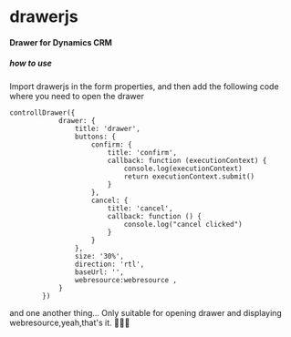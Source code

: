 # drawerjs

#### Drawer for Dynamics CRM

##### how to use
Import drawerjs in the form properties, and then add the following code where you need to open the drawer

```
controllDrawer({
            drawer: {
                title: 'drawer',
                buttons: {
                    confirm: {
                        title: 'confirm',
                        callback: function (executionContext) {
                            console.log(executionContext)
                            return executionContext.submit()
                        }
                    },
                    cancel: {
                        title: 'cancel',
                        callback: function () {
                            console.log("cancel clicked")
                        }
                    }
                },
                size: '30%',
                direction: 'rtl',
                baseUrl: '',
                webresource:webresource ,
            }
        })
```

and one another thing...
Only suitable for opening drawer and displaying webresource,yeah,that's it. 💖💖💖
